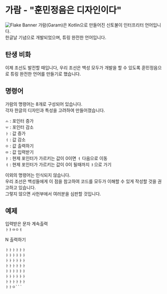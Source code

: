 ﻿가람 - "훈민정음은 디자인이다"
=============
![Flake Banner](https://i.imgur.com/nJPjGjD.png)
가람(Garam)은 Kotlin으로 만들어진 신토불이 인터프리터 언어입니다.   
한글날 기념으로 개발되었으며, 튜링 완전한 언어입니다.   

탄생 비화
-------------
이제 조선도 발전할 때입니다, 우리 조선은 백성 모두가 개발을 할 수 있도록 훈민정음으로 튜링 완전한 언어를 만들기로 했습니다.   

명령어
-------------
가람의 명령어는 8개로 구성되어 있습니다.   
각자 한글의 디자인과 특성을 고려하여 만들어졌습니다.   
   
```ㅗ``` : 포인터 증가   
```ㅜ``` : 포인터 감소   
```ㅏ``` : 값 증가   
```ㅓ``` : 값 감소   
```ㅇ``` : 값 출력하기   
```ㅁ``` : 값 입력받기   
```ㅑ``` : 현제 포인터가 가르키는 값이 0이면 ```ㅕ``` 다음으로 이동   
```ㅕ``` : 현제 포인터가 가르키는 값이 0이 될때까지 ```ㅑ```으로 가기   

이외의 명령어는 인식되지 않습니다.   
우리 조선은 백성들에게 이 점을 참고하여 코드를 모두가 이해할 수 있게 작성할 것을 권고하고 있습니다.   
그렇지 않으면 사헌부에서 여러분을 심판할 것입니다.

예제
-------------
입력받은 문자 계속출력   
```ㅏㅑㅁㅇㅕ```
   
N 출력하기   
```ㅏㅏㅏㅏㅏㅏ
ㅏㅏㅏㅏㅏㅏ
ㅏㅏㅏㅏㅏㅏ
ㅏㅏㅏㅏㅏㅏ
ㅏㅏㅏㅏㅏㅏ
ㅏㅏㅏㅏㅏㅏ
ㅏㅏㅏㅏㅏㅏ
ㅏㅏㅏㅏㅏㅏ
ㅏㅏㅇ```